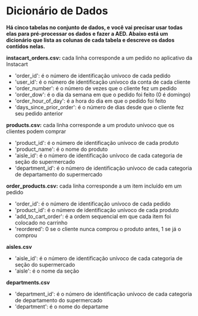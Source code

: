 # Dicionário de Dados

**Há cinco tabelas no conjunto de dados, e você vai precisar usar todas elas para pré-processar os dados e fazer a AED. Abaixo está um dicionário que lista as colunas de cada tabela e descreve os dados contidos nelas.**

**instacart_orders.csv:** cada linha corresponde a um pedido no aplicativo da Instacart
- 'order_id': é o número de identificação unívoco de cada pedido  
- 'user_id': é o número de identificação unívoco da conta de cada cliente
- 'order_number': é o número de vezes que o cliente fez um pedido
- 'order_dow': é o dia da semana em que o pedido foi feito (0 é domingo)
- 'order_hour_of_day': é a hora do dia em que o pedido foi feito
- 'days_since_prior_order': é o número de dias desde que o cliente fez seu pedido anterior
  
**products.csv:** cada linha corresponde a um produto unívoco que os clientes podem comprar
- 'product_id': é o número de identificação unívoco de cada produto
- 'product_name': é o nome do produto
- 'aisle_id': é o número de identificação unívoco de cada categoria de seção do supermercado
- 'department_id': é o número de identificação unívoco de cada categoria de departamento do supermercado
  
**order_products.csv:** cada linha corresponde a um item incluído em um pedido  
- 'order_id': é o número de identificação unívoco de cada pedido
- 'product_id': é o número de identificação unívoco de cada produto
- 'add_to_cart_order': é a ordem sequencial em que cada item foi colocado no carrinho
- 'reordered': 0 se o cliente nunca comprou o produto antes, 1 se já o comprou
  
**aisles.csv**
- 'aisle_id': é o número de identificação unívoco de cada categoria de seção do supermercado
- 'aisle': é o nome da seção
  
**departments.csv**
- 'department_id': é o número de identificação unívoco de cada categoria de departamento do supermercado
- 'department': é o nome do departame
